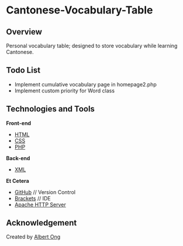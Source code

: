 # Cantonese-Vocabulary-Table

## Overview
Personal vocabulary table; designed to store vocabulary while learning Cantonese. 

## Todo List
* Implement cumulative vocabulary page in homepage2.php
* Implement custom priority for Word class

## Technologies and Tools

**Front-end**
* [HTML](https://html.spec.whatwg.org/multipage/)
* [CSS](https://www.w3.org/Style/CSS/)
* [PHP](https://www.php.net/)

**Back-end**
* [XML](https://www.w3.org/TR/REC-xml/)

**Et Cetera**
* [GitHub](https://github.com/) // Version Control
* [Brackets](http://brackets.io/) // IDE
* [Apache HTTP Server](https://httpd.apache.org/)

## Acknowledgement
Created by [Albert Ong](https://github.com/Albert-C-Ong)
